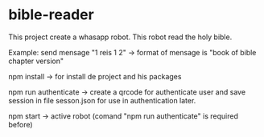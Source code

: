 # bible-reader

This project create a whasapp robot. This robot read the holy bible.

Example: send mensage "1 reis 1 2" -> format of mensage is "book of bible chapter version"

npm install -> for install de project and his packages

npm run authenticate -> create a qrcode for authenticate user and save session in file sesson.json for use in authentication later.

npm start -> active robot (comand "npm run authenticate" is required before)
